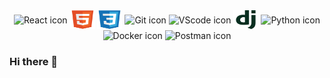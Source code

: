 <div align="center">
       <img align="center" alt="React icon" icon" height="30" width="40" src="https://cdn.jsdelivr.net/gh/devicons/devicon/icons/react/react-original.svg"> 
       <img align="center" alt="HTML icon" height="30" width="40" src="https://raw.githubusercontent.com/devicons/devicon/master/icons/html5/html5-original.svg">
       <img align="center" alt="CSS icon" height="30" width="40" src="https://raw.githubusercontent.com/devicons/devicon/master/icons/css3/css3-original.svg">
       <img align="center" alt="Git icon" height="30" width="40" src="https://cdn.jsdelivr.net/gh/devicons/devicon/icons/git/git-original.svg">
       <img align="center" alt="VScode icon" height="30" width="40" src="https://cdn.jsdelivr.net/gh/devicons/devicon/icons/vscode/vscode-original.svg">
       <img align="center" alt="VScode icon" height="30" width="40" src="https://github.com/devicons/devicon/blob/master/icons/django/django-plain.svg">
       <img align="center" alt="Python icon" height="30" width="40" src="https://cdn.jsdelivr.net/gh/devicons/devicon/icons/python/python-original.svg" />
       <img align="center" alt="Docker icon" height="30" width="40" src="https://cdn.jsdelivr.net/gh/devicons/devicon/icons/docker/docker-plain.svg" /> 
       <img align="center" alt="Postman icon" height="30" width="30" src="https://www.svgrepo.com/show/354202/postman-icon.svg" >  
</div>

### Hi there 👋

<!--
**amirarsalan3602/amirarsalan3602** is a ✨ _special_ ✨ repository because its `README.md` (this file) appears on your GitHub profile.

Here are some ideas to get you started:

- 🔭 I’m currently working on ...
- 🌱 I’m currently learning ...
- 👯 I’m looking to collaborate on ...
- 🤔 I’m looking for help with ...
- 💬 Ask me about ...
- 📫 How to reach me: ...
- 😄 Pronouns: ...
- ⚡ Fun fact: ...
-->
